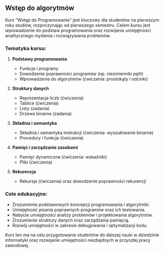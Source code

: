 ## Wstęp do algorytmów

Kurs "Wstęp do Programowania" jest kluczowy dla studentów na pierwszym roku studiów, rozpoczynając od pierwszego semestru. Celem kursu jest wprowadzenie do podstaw programowania oraz rozwijanie umiejętności analitycznego myślenia i rozwiązywania problemów.

### Tematyka kursu:

1. **Podstawy programowania**
   - Funkcje i programy
   - Dowodzenie poprawności programów (np. niezmienniki pętli)
   - Wprowadzenie do algorytmów (ćwiczenia: prostokąty i odcinki)

2. **Struktury danych**
   - Reprezentacja liczb (ćwiczenia)
   - Tablice (ćwiczenia)
   - Listy (zadania)
   - Drzewa binarne (zadania)

3. **Składnia i semantyka**
   - Składnia i semantyka instrukcji (ćwiczenia: wyszukiwanie binarne)
   - Procedury i funkcje (ćwiczenia)

4. **Pamięć i zarządzanie zasobami**
   - Pamięć dynamiczna (ćwiczenia: wskaźniki)
   - Pliki (ćwiczenia)

5. **Rekurencja**
   - Rekursja (ćwiczenia) oraz dowodzenie poprawności rekurencji

### Cele edukacyjne:

- Zrozumienie podstawowych koncepcji programowania i algorytmiki.
- Umiejętność pisania poprawnych programów oraz ich testowania.
- Nabycie umiejętności analizy problemów i projektowania algorytmów.
- Zrozumienie struktury danych oraz zarządzania pamięcią.
- Rozwój umiejętności w zakresie debugowania i optymalizacji kodu.

Kurs ten ma na celu przygotowanie studentów do dalszej nauki w dziedzinie informatyki oraz rozwijanie umiejętności niezbędnych w przyszłej pracy zawodowej.
